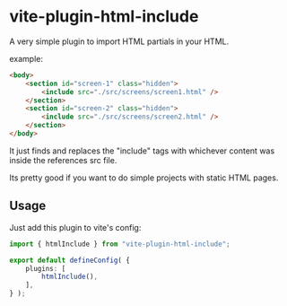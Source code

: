 # vite-plugin-html-include

A very simple plugin to import HTML partials in your HTML.

example: 

```html
<body>
    <section id="screen-1" class="hidden">
        <include src="./src/screens/screen1.html" />
    </section>
    <section id="screen-2" class="hidden">
        <include src="./src/screens/screen2.html" />
    </section>
</body>
```

It just finds and replaces the "include" tags with whichever content was inside the references src file.

Its pretty good if you want to do simple projects with static HTML pages.


## Usage

Just add this plugin to vite's config:

```ts
import { htmlInclude } from "vite-plugin-html-include";

export default defineConfig( {
    plugins: [
        htmlInclude(),
    ],
} );
```